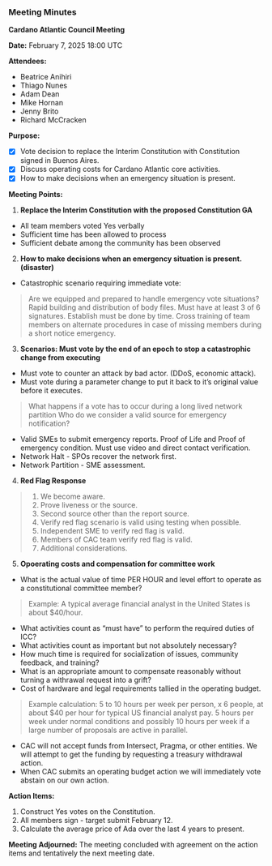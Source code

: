 ### Meeting Minutes

**Cardano Atlantic Council Meeting**

**Date:** February 7, 2025 18:00 UTC

**Attendees:** 
- Beatrice Anihiri
- Thiago Nunes
- Adam Dean
- Mike Hornan
- Jenny Brito
- Richard McCracken

**Purpose:** 
- [x] Vote decision to replace the Interim Constitution with Constitution signed in Buenos Aires. 
- [x] Discuss operating costs for Cardano Atlantic core activities. 
- [x] How to make decisions when an emergency situation is present.

**Meeting Points:**

1. **Replace the Interim Constitution with the proposed Constitution GA**
 - All team members voted Yes verbally
 - Sufficient time has been allowed to process
 - Sufficient debate among the community has been observed

2. **How to make decisions when an emergency situation is present. (disaster)**
 - Catastrophic scenario requiring immediate vote:
> Are we equipped and prepared to handle emergency vote  situations?
> Rapid building and distribution of body files.
> Must have at least 3 of 6 signatures.
> Establish must be done by time.
> Cross training of team members on alternate procedures in case of missing members during a short notice emergency.
 
3. **Scenarios: Must vote by the end of an epoch to stop a catastrophic change from executing**
 - Must vote to counter an attack by bad actor. (DDoS, economic attack).
 - Must vote during a parameter change to put it back to it’s original value before it executes.
> What happens if a vote has to occur during a long lived network partition
> Who do we consider a valid source for emergency notification?
 - Valid SMEs to submit emergency reports. Proof of Life and Proof of emergency condition. Must use video and direct contact verification.
 - Network Halt - SPOs recover the network first.
 - Network Partition - SME assessment.

4. **Red Flag Response**
> 1. We become aware.
> 2. Prove liveness or the source.
> 3. Second source other than the report source.
> 4. Verify red flag scenario is valid using testing when possible.
> 5. Independent SME to verify red flag is valid.
> 6. Members of CAC team verify red flag is valid.
> 7. Additional considerations.

5. **Opoerating costs and compensation for committee work**
 - What is the actual value of time PER HOUR and level effort to operate as a constitutional committee member?
> Example: A typical average financial analyst in the United States is about $40/hour.
 - What activities count as “must have” to perform the required duties of ICC?
 - What activities count as important but not absolutely necessary?
 - How much time is required for socialization of issues, community feedback, and training?
 - What is an appropriate amount to compensate reasonably without turning a withrawal request into a grift?
 - Cost of hardware and legal requirements tallied in the operating budget.
> Example calculation: 5 to 10 hours per week per person, x 6 people, at about $40 per hour for typical US financial analyst pay. 5 hours per week under normal conditions and possibly 10 hours per week if a large number of proposals are active in parallel.
 - CAC will not accept funds from Intersect, Pragma, or other entities. We will attempt to get the funding by requesting a treasury withdrawal action. 
- When CAC submits an operating budget action we will immediately vote abstain on our own action.

**Action Items:**
1. Construct Yes votes on the Constitution.
2. All members sign - target submit February 12.
3. Calculate the average price of Ada over the last 4 years to present.

**Meeting Adjourned:**
The meeting concluded with agreement on the action items and tentatively the next meeting date.
